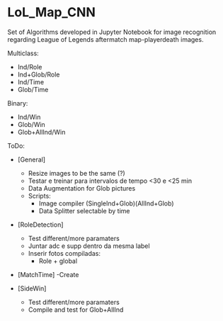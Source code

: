 # LoL_Map_CNN

Set of Algorithms developed in Jupyter Notebook for image recognition regarding League of Legends aftermatch map-playerdeath images.

Multiclass:
- Ind/Role
- Ind+Glob/Role
- Ind/Time
- Glob/Time

Binary:
- Ind/Win
- Glob/Win
- Glob+AllInd/Win

ToDo:
- [General]
    - Resize images to be the same (?)
    - Testar e treinar para intervalos de tempo <30 e <25 min
    - Data Augmentation for Glob pictures
    - Scripts:
        - Image compiler (SingleInd+Glob)(AllInd+Glob)
        - Data Splitter selectable by time

- [RoleDetection]
    - Test different/more paramaters
    - Juntar adc e supp dentro da mesma label
    - Inserir fotos compiladas:
        - Role + global
- [MatchTime]
    -Create
- [SideWin]
    - Test different/more paramaters
    - Compile and test for Glob+AllInd

